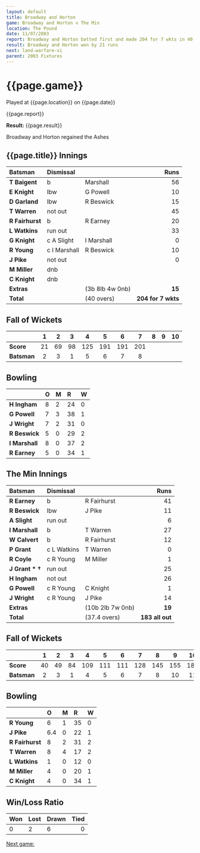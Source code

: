 ```yaml
---
layout: default
title: Broadway and Horton
game: Broadway and Horton v The Min
location: The Pound
date: 11/07/2003
report: Broadway and Horton batted first and made 204 for 7 wkts in 40 overs. The Min replied with 183 all out in 37.4 overs
result: Broadway and Horton won by 21 runs
next: land-warfare-xi
parent: 2003 Fixtures
---
```


# {{page.game}}

Played at {{page.location}} on {{page.date}}

{{page.report}}

**Result:** {{page.result}}

Broadway and Horton regained the Ashes

## {{page.title}} Innings

| Batsman | Dismissal |  | Runs |
|:---|:---|---|---:|
| **T Baigent** | b | Marshall | 56 |
| **E Knight** | lbw | G Powell | 10 |
| **D Garland** | lbw | R Beswick | 15 |
| **T Warren** | not out |  | 45 |
| **R Fairhurst** | b | R Earney | 20 |
| **L Watkins** | run out |  | 33 |
| **G Knight** | c A Slight | I Marshall | 0 |
| **R Young** | c I Marshall | R Beswick | 10 |
| **J Pike** | not out |  | 0 |
| **M Miller** | dnb |  |  |
| **C Knight** | dnb |  |  |
| **Extras** | | (3b 8lb 4w 0nb) | **15** |
| **Total** | | (40 overs) | ****204 for 7 wkts**** |

## Fall of Wickets

| | 1 | 2 | 3 | 4 | 5 | 6 | 7 | 8 | 9 | 10 |
|---|:---:|:---:|:---:|:---:|:---:|:---:|:---:|:---:|:---:|:---:|
| **Score** | 21 | 69 | 98 | 125 | 191 | 191 | 201 |  |  |  |
| **Batsman** | 2 | 3 | 1 | 5 | 6 | 7 | 8 |  |  |  |

## Bowling

| | O | M | R | W |
|---|:---|:---|:---|:---|
| **H Ingham** | 8 | 2 | 24 | 0 |
| **G Powell** | 7 | 3 | 38 | 1 |
| **J Wright** | 7 | 2 | 31 | 0 |
| **R Beswick** | 5 | 0 | 29 | 2 |
| **I Marshall** | 8 | 0 | 37 | 2 |
| **R Earney** | 5 | 0 | 34 | 1 |

## The Min Innings

| Batsman | Dismissal |  | Runs |
|:---|:---|---|---:|
| **R Earney** | b | R Fairhurst | 41 |
| **R Beswick** | lbw | J Pike | 11 |
| **A Slight** | run out |  | 6 |
| **I Marshall** | b | T Warren | 27 |
| **W Calvert** | b | R Fairhurst | 12 |
| **P Grant** | c L Watkins | T Warren | 0 |
| **R Coyle** | c R Young | M Miller | 1 |
| **J Grant &#42; &#8224;** | run out |  | 25 |
| **H Ingham** | not out |  | 26 |
| **G Powell** | c R Young | C Knight | 1 |
| **J Wright** | c R Young | J Pike | 14 |
| **Extras** | | (10b 2lb 7w 0nb) | **19** |
| **Total** | | (37.4 overs) | ****183 all out**** |

## Fall of Wickets

| | 1 | 2 | 3 | 4 | 5 | 6 | 7 | 8 | 9 | 10 |
|---|:---:|:---:|:---:|:---:|:---:|:---:|:---:|:---:|:---:|:---:|
| **Score** | 40 | 49 | 84 | 109 | 111 | 111 | 128 | 145 | 155 | 183 |
| **Batsman** | 2 | 3 | 1 | 4 | 5 | 6 | 7 | 8 | 10 | 11 |

## Bowling

| | O | M | R | W |
|---|:---|:---|:---|:---|
| **R Young** | 6 | 1 | 35 | 0 |
| **J Pike** | 6.4 | 0 | 22 | 1 |
| **R Fairhurst** | 8 | 2 | 31 | 2 |
| **T Warren** | 8 | 4 | 17 | 2 |
| **L Watkins** | 1 | 0 | 12 | 0 |
| **M Miller** | 4 | 0 | 20 | 1 |
| **C Knight** | 4 | 0 | 34 | 1 |

## Win/Loss Ratio

| Won | Lost | Drawn | Tied |
|:---|:---|:---|---:|
| 0 | 2 | 6 | 0 |

[Next game:]({{page.next}})